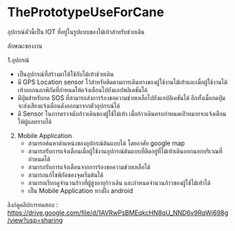 # ThePrototypeUseForCane

อุปกรณ์ตัวนี้เป็น IOT ที่อยู่ในรูปแบบของไม้เท้าสำหรับช่วยเดิน

ลักษณะของงาน

1.อุปกรณ์
   - เป็นอุปกรณ์ที่สร้างมาให้ใช้กับไม้เท้าช่วยเดิน
   - มี GPS Location sensor ไว้สำหรับติดตามการเดินทางของผู้ใช้งานไม้เท้าและเมื่อผู้ใช้งานไม้เท้าออกนอกพิกัดที่กำหนดให้แจ้งเตือนไปยังแอปพลิเคชันได้
   - มีปุ่มสำหรับกด SOS ที่สามารถส่งการร้องขอความช่วยเหลือไปยังแอปลิเคชันได้ อีกทั้งเมื่อกดปุ่มจะส่งเสียงแจ้งเตือนดังออกมาจากตัวอุปกรณ์ได้
   - มี Sensor ในการตรวจนับก้าวเดินของผู้ใช้ไม้เท้า เมื่อก้าวเดินครบกำหนดเป้าหมายจะแจ้งเตือนให้ผู้แลทราบได้
 
 
2. Mobile Application
   - สามารถค้นหาตำแหน่งของอุปกรณ์ต้นแบบได้ โดยอาศัย google map
   - สามารถรับการแจ้งเตือนเมื่อผู้ใช้งานอุปกรณ์ต้นแบบที่ติดอยู่ที่ไม้เท้าเดินออกนอกบริเวณที่กำหนดได้
   - สามารถรับการแจ้งเตือนจากการร้องขอความช่วยเหลือได้
   - สามารถแก้ไขพิกัดของจุดเริ่มต้นได้
   - สามารถเรียกดูจำนวนก้าวที่ผู้สูงอายุก้าวเดิน และกำหนดจำนวนก้าวของผู้ใช้ไม้เท้าได้
   - เป็น Mobile Application ทางฝั่ง android


ลิงก์ดูคลิปการทดสอบ : https://drive.google.com/file/d/1AVRwPsBMEqkcHN8qU_NND6v9RqWj698g/view?usp=sharing
